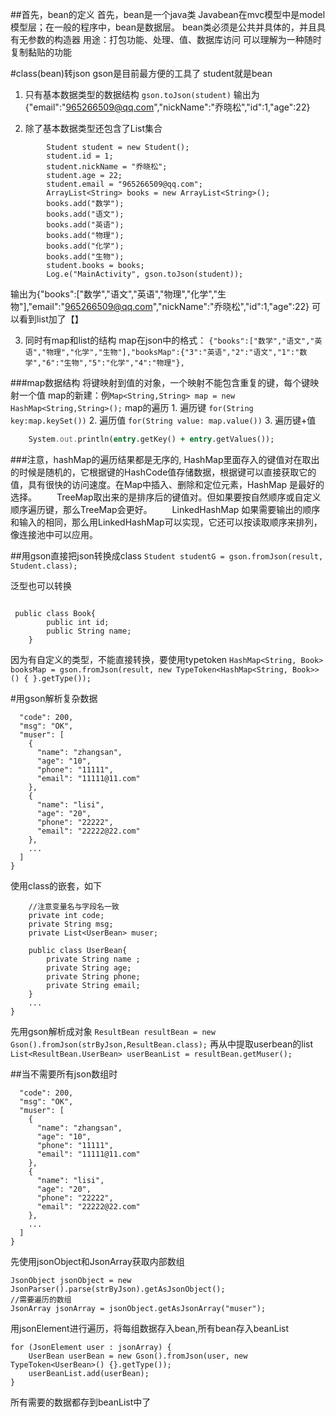##首先，bean的定义
首先，bean是一个java类
Javabean在mvc模型中是model模型层；在一般的程序中，bean是数据层。
bean类必须是公共并具体的，并且具有无参数的构造器
用途：打包功能、处理、值、数据库访问
可以理解为一种随时复制黏贴的功能

#class(bean)转json
gson是目前最方便的工具了
student就是bean
1. 只有基本数据类型的数据结构
`gson.toJson(student)`
输出为{"email":"965266509@qq.com","nickName":"乔晓松","id":1,"age":22}

2. 除了基本数据类型还包含了List集合
```Gson gson = new Gson();
        Student student = new Student();
        student.id = 1;
        student.nickName = "乔晓松";
        student.age = 22;
        student.email = "965266509@qq.com";
        ArrayList<String> books = new ArrayList<String>();
        books.add("数学");
        books.add("语文");
        books.add("英语");
        books.add("物理");
        books.add("化学");
        books.add("生物");
        student.books = books;
        Log.e("MainActivity", gson.toJson(student));
```
输出为{"books":["数学","语文","英语","物理","化学","生物"],"email":"965266509@qq.com","nickName":"乔晓松","id":1,"age":22}
可以看到list加了【】

3. 同时有map和list的结构
map在json中的格式：
`{"books":["数学","语文","英语","物理","化学","生物"],"booksMap":{"3":"英语","2":"语文","1":"数学","6":"生物","5":"化学","4":"物理"},`

###map数据结构
将键映射到值的对象，一个映射不能包含重复的键，每个键映射一个值
map的新建：例`Map<String,String> map = new HashMap<String,String>();`
map的遍历
    1. 遍历键
`for(String key:map.keySet())`
    2. 遍历值
`for(String value: map.value())`
    3. 遍历键+值
```for (Map.Entry<String,String> entry: map.entrySet()){
    System.out.println(entry.getKey() + entry.getValues());
```
###注意，hashMap的遍历结果都是无序的,
HashMap里面存入的键值对在取出的时候是随机的，它根据键的HashCode值存储数据，根据键可以直接获取它的值，具有很快的访问速度。在Map中插入、删除和定位元素，HashMap 是最好的选择。 
　　TreeMap取出来的是排序后的键值对。但如果要按自然顺序或自定义顺序遍历键，那么TreeMap会更好。 
　　LinkedHashMap 如果需要输出的顺序和输入的相同，那么用LinkedHashMap可以实现，它还可以按读取顺序来排列，像连接池中可以应用。　

##用gson直接把json转换成class
`Student studentG = gson.fromJson(result, Student.class);`

泛型也可以转换
``` public HashMap<String,Book> booksMap;
 
 public class Book{
        public int id;
        public String name;
    }
```
因为有自定义的类型，不能直接转换，要使用typetoken
`HashMap<String, Book> booksMap = gson.fromJson(result, new TypeToken<HashMap<String, Book>>() { }.getType());`

#用gson解析复杂数据
```{
  "code": 200,
  "msg": "OK",
  "muser": [
    {
      "name": "zhangsan",
      "age": "10",
      "phone": "11111",
      "email": "11111@11.com"
    },
    {
      "name": "lisi",
      "age": "20",
      "phone": "22222",
      "email": "22222@22.com"
    },
    ...
  ]
}
```
使用class的嵌套，如下
```public class ResultBean {
    //注意变量名与字段名一致
    private int code;
    private String msg;
    private List<UserBean> muser;

    public class UserBean{
        private String name ;
        private String age;
        private String phone;
        private String email;
    }
    ...
}
```
先用gson解析成对象
`ResultBean resultBean = new Gson().fromJson(strByJson,ResultBean.class);`
再从中提取userbean的list
`List<ResultBean.UserBean> userBeanList = resultBean.getMuser();`

##当不需要所有json数组时
```{
  "code": 200,
  "msg": "OK",
  "muser": [
    {
      "name": "zhangsan",
      "age": "10",
      "phone": "11111",
      "email": "11111@11.com"
    },
    {
      "name": "lisi",
      "age": "20",
      "phone": "22222",
      "email": "22222@22.com"
    },
    ...
  ]
}
```
先使用jsonObject和JsonArray获取内部数组
```//最外层
JsonObject jsonObject = new JsonParser().parse(strByJson).getAsJsonObject();
//需要遍历的数组
JsonArray jsonArray = jsonObject.getAsJsonArray("muser");
```
用jsonElement进行遍历，将每组数据存入bean,所有bean存入beanList
```List<UserBean> userBeanList = new ArrayList<>();
for (JsonElement user : jsonArray) {
    UserBean userBean = new Gson().fromJson(user, new TypeToken<UserBean>() {}.getType());
    userBeanList.add(userBean);
}
```
所有需要的数据都存到beanList中了